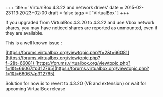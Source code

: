 +++
title = 'VirtualBox 4.3.22 and network drives'
date = 2015-02-23T13:20:23+02:00
draft = false
tags = [ 'VirtualBox' ]
+++

If you upgraded from VirtualBox 4.3.20 to 4.3.22 and use Vbox network shares, you may have noticed shares are reported as unmounted, even if they are available.

This is a well known issue :

[https://forums.virtualbox.org/viewtopic.php?f=2&t=66081](https://forums.virtualbox.org/viewtopic.php?f=2&t=66081) [https://forums.virtualbox.org/viewtopic.php?f=1&t=66067#p312765](https://forums.virtualbox.org/viewtopic.php?f=1&t=66067#p312765)

Solution for now is to revert to 4.3.20 (VB and extension) or wait for upcoming VirtualBox release